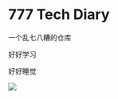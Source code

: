 # 777 Tech Diary

一个乱七八糟的仓库

好好学习

好好睡觉

<img src="https://i.loli.net/2020/03/06/kH2KOhBy6MgET4F.jpg" width=""/>

